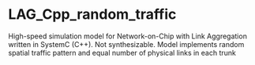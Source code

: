 LAG_Cpp_random_traffic
======================

High-speed simulation model for Network-on-Chip with Link Aggregation written in SystemC (C++). Not synthesizable. Model implements random spatial traffic pattern and equal number of physical links in each trunk

